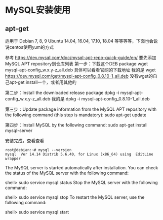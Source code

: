 # MySQL安装使用


## apt-get
适用于
Debian 7, 8, 9
Ubuntu 14.04, 16.04, 17.10, 18.04
等等等等，下面也会说说centos使用yum的方式

参考 https://dev.mysql.com/doc/mysql-apt-repo-quick-guide/en/
要先添加MySQL APT repository到仓库列表
第一步：下载这个DEB package
wget mysql-apt-config_w.x.y-z_all.deb
具体可以看看官网的下载地址
我的是
wget https://dev.mysql.com/get/mysql-apt-config_0.8.10-1_all.deb
没有wget的自己apt-get install一个，或者用其他的

第二步：Install the downloaded release package
dpkg -i mysql-apt-config_w.x.y-z_all.deb
我的是 dpkg -i mysql-apt-config_0.8.10-1_all.deb

第三步：Update package information from the MySQL APT repository with the following command (this step is mandatory):
sudo apt-get update

第四步：Install MySQL by the following command:
sudo apt-get install mysql-server

安装完成，查看查看
```
root@debian:~# mysql --version
mysql  Ver 14.14 Distrib 5.6.40, for Linux (x86_64) using  EditLine wrapper
```

The MySQL server is started automatically after installation. You can check the status of the MySQL server with the following command:

shell> sudo service mysql status
Stop the MySQL server with the following command:

shell> sudo service mysql stop
To restart the MySQL server, use the following command:

shell> sudo service mysql start
